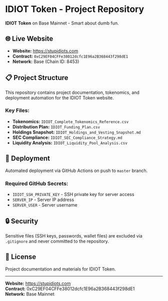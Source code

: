 # IDIOT Token - Project Repository

**IDIOT Token** on Base Mainnet - Smart about dumb fun.

## 🌐 Live Website
- **Website:** https://stupidiots.com
- **Contract:** `0xC29EF04CFFe38012dcfc1E96a2B368443f298dE1`
- **Network:** Base (Chain ID: 8453)

## 📋 Project Structure

This repository contains project documentation, tokenomics, and deployment automation for the IDIOT Token website.

### Key Files:
- **Tokenomics:** `IDIOT_Complete_Tokenomics_Reference.csv`
- **Distribution Plan:** `IDIOT_Funding_Plan.csv`
- **Holdings Snapshot:** `IDIOT_Holdings_and_Vesting_Snapshot.md`
- **SEC Compliance:** `IDIOT_SEC_Compliance_Strategy.md`
- **Liquidity Analysis:** `IDIOT_Liquidity_Pool_Analysis.csv`

## 🚀 Deployment

Automated deployment via GitHub Actions on push to `master` branch.

### Required GitHub Secrets:
- `IDIOT_SSH_PRIVATE_KEY` - SSH private key for server access
- `SERVER_IP` - Server IP address
- `SERVER_USER` - Server username

## 🔒 Security

Sensitive files (SSH keys, passwords, wallet files) are excluded via `.gitignore` and never committed to the repository.

## 📄 License

Project documentation and materials for IDIOT Token.

---

**Website:** https://stupidiots.com  
**Contract:** 0xC29EF04CFFe38012dcfc1E96a2B368443f298dE1  
**Network:** Base Mainnet
